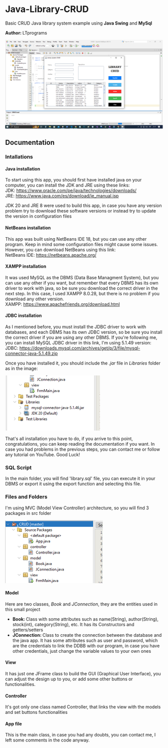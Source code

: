 # Java-Library-CRUD
Basic CRUD Java library system example using <b>Java Swing</b> and <b>MySql</b>
<p> 
    <b>Author: </b>LTprograms
</p>

<img src="./static/app.png"/>

<h2>Documentation</h2>

<h3>Intallations</h3>
<h4>Java installation</h4>
<p>
To start using this app, you should first have installed java on your computer, you
can install the JDK and JRE using these links: </br>
JDK: <a target="_blank" href="https://www.oracle.com/pe/java/technologies/downloads/">https://www.oracle.com/pe/java/technologies/downloads/</a></br>
JRE: <a target="_blank" href="https://www.java.com/es/download/ie_manual.jsp">https://www.java.com/es/download/ie_manual.jsp</a>
</p>
<p>
JDK 20 and JRE 8 were used to build this app, in case you have any version problem try to download these software versions or instead try to update the version in configuration files
</p>

<h4>NetBeans installation</h4>
<p>
This app was built using NetBeans IDE 18, but you can use any other program. Keep in mind some configuration files might cause some issues. However, you can download NetBeans using this link:</br>
NetBeans IDE: <a target="_blank" href="https://netbeans.apache.org/">https://netbeans.apache.org/</a>
</p>

<h4>XAMPP installation</h4>
<p>
It was used MySQL as the DBMS (Data Base Managment System), but you can use any other if you want, but remember that every DBMS has its own driver to work with java, so be sure you download the correct driver in the next step. In this case, I used XAMPP 8.0.28, but there is no problem if you download any other version.</br>
XAMPP: <a target="_blank" href="https://www.apachefriends.org/download.html">https://www.apachefriends.org/download.html</a>
</p>

<h4>JDBC installation</h4>
<p>
As I mentioned before, you must install the JDBC driver to work with databases, and each DBMS has its own JDBC version, so be sure you install the correct driver if you are using any other DBMS. If you're following me, you can install MySQL JDBC driver in this link, I'm using 5.1.49 version:</br>
JDBC: <a target="_blank" href="https://downloads.mysql.com/archives/get/p/3/file/mysql-connector-java-5.1.49.zip">https://downloads.mysql.com/archives/get/p/3/file/mysql-connector-java-5.1.49.zip</a>
</p>
<p>
Once you have installed it, you should include the <i>.jar</i> file in <i>Libraries</i> folder as in the image:
</p>
<img src="./static/jdbc.png"/>

<p>
That's all installation you have to do, if you arrive to this point, congratulations, you can keep reading the documentation if you want. In case you had problems in the previous steps, you can contact me or follow any tutorial on YouTube. Good Luck!
</p>

<h3>SQL Script</h3>
<p>
In the main folder, you will find 'library.sql' file, you can execute it in your DBMS or export it using the export function and selecting this file.
</p>


<h3>Files and Folders</h3>
<p>
I'm using MVC (Model View Controller) architecture, so you will find 3 packages in src folder
</p>
<img src="./static/mvc.png"/>

<h4>Model</h4>
<p>
Here are two classes, <i>Book</i> and <i>JConnection</i>, they are the entities used in this small project
</p>
<ul>
<li><b>Book: </b>Class with some attributes such as name(String), author(String), stock(int), category(String), etc. It has its Constructors and getters/setters</li>
<li><b>JConnection: </b>Class to create the connection between the database and the java app. It has some attributes such as user and password, which are the credentials to link the DDBB with our program, in case you have other credentials, just change the variable values to your own ones</li>
</ul>

<h4>View</h4>
<p>
It has just one JFrame class to build the GUI (Graphical User Interface), you can adjust the design up to you, or add some other buttons or functionalities.
</p>

<h4>Controller</h4>
<p>
It's got only one class named Controller, that links the view with the models and set buttons functionalities
</p>

<h4>App file</h4>
<p>
This is the main class, in case you had any doubts, you can contact me, I left some comments in the code anyway.
</p>

